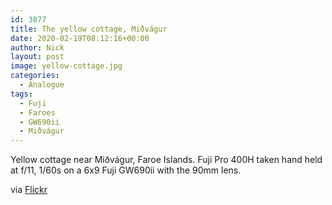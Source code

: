 ```yaml
---
id: 3877
title: The yellow cottage, Miðvágur
date: 2020-02-19T08:12:16+00:00
author: Nick
layout: post
image: yellow-cottage.jpg
categories:
  - Analogue
tags:
  - Fuji
  - Faroes
  - GW690ii
  - Miðvágur
---
```

Yellow cottage near Miðvágur, Faroe Islands. Fuji Pro 400H taken hand held at f/11, 1/60s on a 6x9 Fuji GW690ii with the 90mm lens.

via [Flickr](https://flic.kr/p/2iv2vpU)